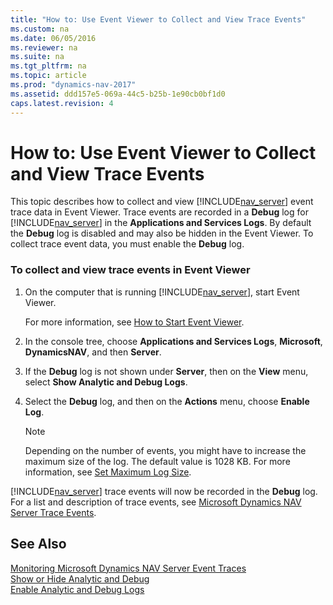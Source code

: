 ```yaml
---
title: "How to: Use Event Viewer to Collect and View Trace Events"
ms.custom: na
ms.date: 06/05/2016
ms.reviewer: na
ms.suite: na
ms.tgt_pltfrm: na
ms.topic: article
ms.prod: "dynamics-nav-2017"
ms.assetid: ddd157e5-069a-44c5-b25b-1e90cb0bf1d0
caps.latest.revision: 4
---
```

# How to: Use Event Viewer to Collect and View Trace Events
This topic describes how to collect and view [!INCLUDE[nav_server](includes/nav_server_md.md)] event trace data in Event Viewer. Trace events are recorded in a **Debug** log for [!INCLUDE[nav_server](includes/nav_server_md.md)] in the **Applications and Services Logs**. By default the **Debug** log is disabled and may also be hidden in the Event Viewer. To collect trace event data, you must enable the **Debug** log.  
  
### To collect and view trace events in Event Viewer  
  
1.  On the computer that is running [!INCLUDE[nav_server](includes/nav_server_md.md)], start Event Viewer.  
  
     For more information, see [How to Start Event Viewer](http://technet.microsoft.com/en-us/library/gg163894.aspx).  
  
2.  In the console tree, choose **Applications and Services Logs**, **Microsoft**, **DynamicsNAV**, and then **Server**.  
  
3.  If the **Debug** log is not shown under **Server**, then on the **View** menu, select **Show Analytic and Debug Logs**.  
  
4.  Select the **Debug** log, and then on the **Actions** menu, choose **Enable Log**.  
  
    > [!NOTE]  
    >  Depending on the number of events, you might have to increase the maximum size of the log. The default value is 1028 KB. For more information, see [Set Maximum Log Size](http://go.microsoft.com/fwlink/?LinkID=517563).  
  
 [!INCLUDE[nav_server](includes/nav_server_md.md)] trace events will now be recorded in the **Debug** log. For a list and description of trace events, see [Microsoft Dynamics NAV Server Trace Events](Microsoft-Dynamics-NAV-Server-Trace-Events.md).  
  
## See Also  
 [Monitoring Microsoft Dynamics NAV Server Event Traces](Monitoring-Microsoft-Dynamics-NAV-Server-Event-Traces.md)   
 [Show or Hide Analytic and Debug](http://technet.microsoft.com/en-us/library/cc766275.aspx)   
 [Enable Analytic and Debug Logs](http://technet.microsoft.com/en-us/library/cc749492.aspx)